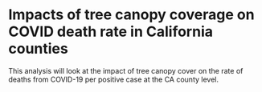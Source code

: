 # Impacts of tree canopy coverage on COVID death rate in California counties

This analysis will look at the impact of tree canopy cover on the rate of deaths from COVID-19 per positive case at the CA county level. 
